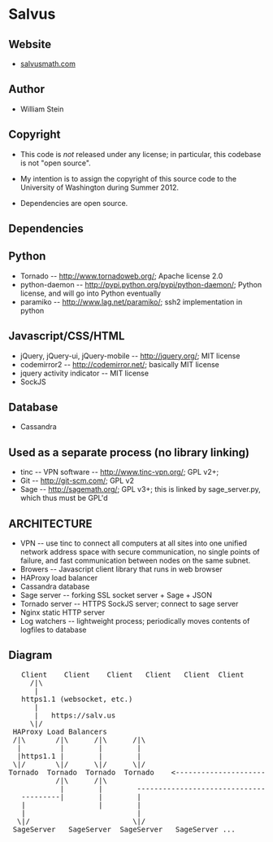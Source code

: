 Salvus
======

Website
-------

   * [salvusmath.com](http://salvusmath.com)

Author
------

   * William Stein

Copyright
---------

   * This code is *not* released under any license; in particular,
     this codebase is not "open source".

   * My intention is to assign the copyright of this source code to
     the University of Washington during Summer 2012.

   * Dependencies are open source.

Dependencies
------------

Python
------

   * Tornado -- http://www.tornadoweb.org/; Apache license 2.0
   * python-daemon -- http://pypi.python.org/pypi/python-daemon/; Python license, and will go into Python eventually
   * paramiko -- http://www.lag.net/paramiko/; ssh2 implementation in python

Javascript/CSS/HTML
-------------------

   * jQuery, jQuery-ui, jQuery-mobile -- http://jquery.org/; MIT license
   * codemirror2 -- http://codemirror.net/; basically MIT license
   * jquery activity indicator -- MIT license
   * SockJS

Database
--------
   * Cassandra

Used as a separate process (no library linking)
-----------------------------------------------

   * tinc -- VPN software -- http://www.tinc-vpn.org/; GPL v2+; 
   * Git -- http://git-scm.com/; GPL v2
   * Sage -- http://sagemath.org/; GPL v3+;  this is linked by sage_server.py, which thus must be GPL'd
  

ARCHITECTURE
------------

  * VPN -- use tinc to connect all computers at all sites into one
           unified network address space with secure communication, no
           single points of failure, and fast communication between
           nodes on the same subnet.
  * Browers -- Javascript client library that runs in web browser
  * HAProxy load balancer 
  * Cassandra database
  * Sage server -- forking SSL socket server + Sage + JSON
  * Tornado server -- HTTPS SockJS server; connect to sage server
  * Nginx static HTTP server
  * Log watchers -- lightweight process; periodically moves contents of logfiles to database


Diagram
-------
<pre>
   Client    Client    Client   Client   Client  Client
     /|\
      |
   https1.1 (websocket, etc.)
      |
      |   https://salv.us
     \|/ 
 HAProxy Load Balancers                      
 /|\       /|\      /|\      /|\
  |         |        |        |                                                
  |https1.1 |        |        |                                     
 \|/       \|/      \|/      \|/                                      
Tornado  Tornado  Tornado  Tornado    <--------------------------->   Cassandra   Cassandra    Cassandra ...
           /|\      /|\                                                 /|\
            |        |        -------------------------------------------|
   ---------|        |        |                                         
   |                 |        |
   |                          |
  \|/                        \|/
 SageServer   SageServer  SageServer   SageServer ...

</pre>
